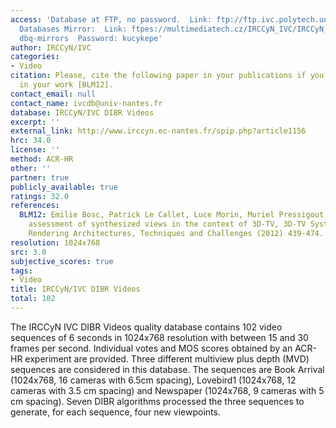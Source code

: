 ```yaml
---
access: 'Database at FTP, no password.  Link: ftp://ftp.ivc.polytech.univ-nantes.fr/IRCCyN_IVC_DIBR_Videos/  Qualinet
  Databases Mirror:  Link: ftpes://multimediatech.cz/IRCCyN_IVC/IRCCyN_IVC_DIBR_Videos  Username:
  dbq-mirrors  Password: kucykepe'
author: IRCCyN/IVC
categories:
- Video
citation: Please, cite the following paper in your publications if you use this database
  in your work [BLM12].
contact_email: null
contact_name: ivcdb@univ-nantes.fr
database: IRCCyN/IVC DIBR Videos
excerpt: ''
external_link: http://www.irccyn.ec-nantes.fr/spip.php?article1156
hrc: 34.0
license: ''
method: ACR-HR
other: ''
partner: true
publicly_available: true
ratings: 32.0
references:
  BLM12: Emilie Bosc, Patrick Le Callet, Luce Morin, Muriel Pressigout, Visual quality
    assessment of synthesized views in the context of 3D-TV, 3D-TV System with Depth-Image-Based
    Rendering Architectures, Techniques and Challenges (2012) 439-474.
resolution: 1024x768
src: 3.0
subjective_scores: true
tags:
- Video
title: IRCCyN/IVC DIBR Videos
total: 102
---
```


The IRCCyN IVC DIBR Videos quality database contains 102 video sequences of 6 seconds in 1024x768 resolution with between 15 and 30 frames per second. Individual votes and MOS scores obtained by an ACR-HR experiment are provided. Three different multiview plus depth (MVD) sequences are considered in this database. The sequences are Book Arrival (1024x768, 16 cameras with 6.5cm spacing), Lovebird1 (1024x768, 12 cameras with 3.5 cm spacing) and Newspaper (1024x768, 9 cameras with 5 cm spacing). Seven DIBR algorithms processed the three sequences to generate, for each sequence, four new viewpoints.